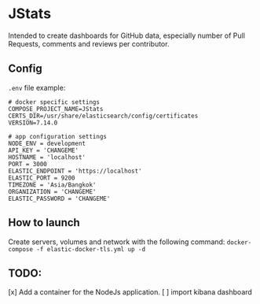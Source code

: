 # JStats

Intended to create dashboards for GitHub data, especially number of Pull Requests, comments and reviews per contributor.

## Config

`.env` file example:

```
# docker specific settings
COMPOSE_PROJECT_NAME=JStats
CERTS_DIR=/usr/share/elasticsearch/config/certificates
VERSION=7.14.0

# app configuration settings
NODE_ENV = development
API_KEY = 'CHANGEME'
HOSTNAME = 'localhost'
PORT = 3000
ELASTIC_ENDPOINT = 'https://localhost'
ELASTIC_PORT = 9200
TIMEZONE = 'Asia/Bangkok'
ORGANIZATION = 'CHANGEME'
ELASTIC_PASSWORD = 'CHANGEME'
```

## How to launch

Create servers, volumes and network with the following command:
`docker-compose -f elastic-docker-tls.yml up -d`

## TODO:

[x] Add a container for the NodeJs application.
[ ] import kibana dashboard
